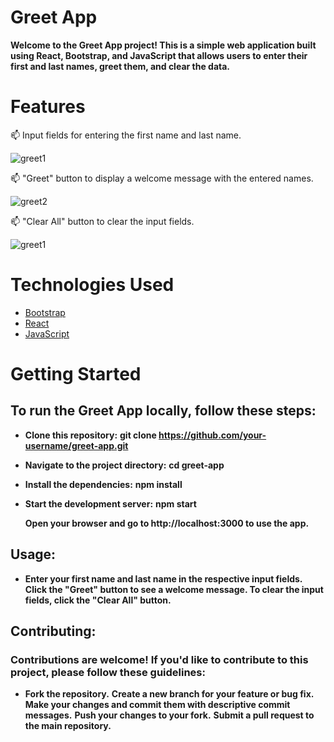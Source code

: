 # Greet App

__Welcome to the Greet App project! This is a simple web application built using React, Bootstrap, and JavaScript that allows users to enter their first and last names, greet them, and clear the data.__

# Features 
📫 Input fields for entering the first name and last name.<br/>

![greet1](https://github.com/Kaisama/Greet_Application/assets/109125241/fc0793d0-a267-454a-8de4-2c393540c09e)

📫 "Greet" button to display a welcome message with the entered names.<br/>

![greet2](https://github.com/Kaisama/Greet_Application/assets/109125241/e02253c3-d16d-44d1-822d-9cb71cf0da72)

📫 "Clear All" button to clear the input fields.

![greet1](https://github.com/Kaisama/Greet_Application/assets/109125241/fc0793d0-a267-454a-8de4-2c393540c09e)

# Technologies Used
 + [Bootstrap](https://img.shields.io/badge/Bootstrap-563D7C?style=for-the-badge&logo=bootstrap&logoColor=white)
 + [React](https://img.shields.io/badge/React-20232A?style=for-the-badge&logo=react&logoColor=61DAFB)
 + [JavaScript](https://img.shields.io/badge/JavaScript-F7DF1E?style=for-the-badge&logo=javascript&logoColor=black)
 
# Getting Started

## To run the Greet App locally, follow these steps:

+ **Clone this repository:** **git clone https://github.com/your-username/greet-app.git**

+ **Navigate to the project directory:** **cd greet-app**

+ **Install the dependencies:** **npm install**

+ **Start the development server:** **npm start**<br/>

    **Open your browser and go to http://localhost:3000 to use the app.**

## Usage:

+ **Enter your first name and last name in the respective input fields.
Click the "Greet" button to see a welcome message.
To clear the input fields, click the "Clear All" button.**

## Contributing:

### Contributions are welcome! If you'd like to contribute to this project, please follow these guidelines:
+ **Fork the repository.**
**Create a new branch for your feature or bug fix.**
**Make your changes and commit them with descriptive commit messages.**
**Push your changes to your fork.**
**Submit a pull request to the main repository.**







